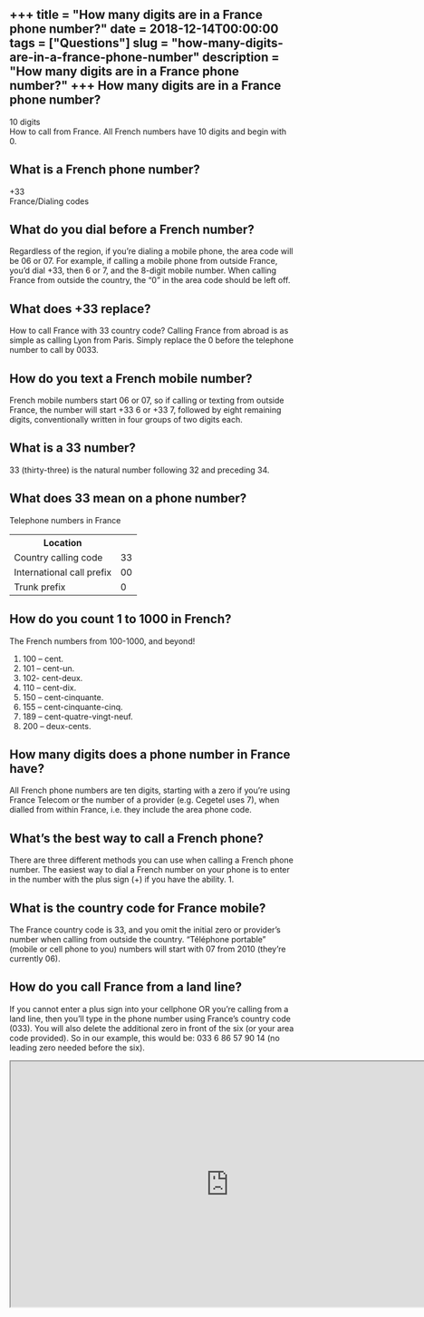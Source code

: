 +++
title = "How many digits are in a France phone number?"
date = 2018-12-14T00:00:00
tags = ["Questions"]
slug = "how-many-digits-are-in-a-france-phone-number"
description = "How many digits are in a France phone number?"
+++
How many digits are in a France phone number?
---------------------------------------------

10 digits  
How to call from France. All French numbers have 10 digits and begin with 0.

What is a French phone number?
------------------------------

+33  
France/Dialing codes

What do you dial before a French number?
----------------------------------------

Regardless of the region, if you’re dialing a mobile phone, the area code will be 06 or 07. For example, if calling a mobile phone from outside France, you’d dial +33, then 6 or 7, and the 8-digit mobile number. When calling France from outside the country, the “0” in the area code should be left off.

What does +33 replace?
----------------------

How to call France with 33 country code? Calling France from abroad is as simple as calling Lyon from Paris. Simply replace the 0 before the telephone number to call by 0033.

How do you text a French mobile number?
---------------------------------------

French mobile numbers start 06 or 07, so if calling or texting from outside France, the number will start +33 6 or +33 7, followed by eight remaining digits, conventionally written in four groups of two digits each.

What is a 33 number?
--------------------

33 (thirty-three) is the natural number following 32 and preceding 34.

What does 33 mean on a phone number?
------------------------------------

Telephone numbers in France

<table><tr><th>Location</th></tr><tr><td>Country calling code</td><td>33</td></tr><tr><td>International call prefix</td><td>00</td></tr><tr><td>Trunk prefix</td><td>0</td></tr></table>

How do you count 1 to 1000 in French?
-------------------------------------

The French numbers from 100-1000, and beyond!

1. 100 – cent.
2. 101 – cent-un.
3. 102- cent-deux.
4. 110 – cent-dix.
5. 150 – cent-cinquante.
6. 155 – cent-cinquante-cinq.
7. 189 – cent-quatre-vingt-neuf.
8. 200 – deux-cents.

How many digits does a phone number in France have?
---------------------------------------------------

All French phone numbers are ten digits, starting with a zero if you’re using France Telecom or the number of a provider (e.g. Cegetel uses 7), when dialled from within France, i.e. they include the area phone code.

What’s the best way to call a French phone?
-------------------------------------------

There are three different methods you can use when calling a French phone number. The easiest way to dial a French number on your phone is to enter in the number with the plus sign (+) if you have the ability. 1.

What is the country code for France mobile?
-------------------------------------------

The France country code is 33, and you omit the initial zero or provider’s number when calling from outside the country. “Téléphone portable” (mobile or cell phone to you) numbers will start with 07 from 2010 (they’re currently 06).

How do you call France from a land line?
----------------------------------------

If you cannot enter a plus sign into your cellphone OR you’re calling from a land line, then you’ll type in the phone number using France’s country code (033). You will also delete the additional zero in front of the six (or your area code provided). So in our example, this would be: 033 6 86 57 90 14 (no leading zero needed before the six).

<iframe allow="accelerometer; autoplay; clipboard-write; encrypted-media; gyroscope; picture-in-picture" allowfullscreen="" class="__youtube_prefs__  epyt-is-override  no-lazyload" data-no-lazy="1" data-origheight="433" data-origwidth="770" data-skipgform_ajax_framebjll="" height="433" id="_ytid_58266" loading="lazy" src="https://www.youtube.com/embed/uefD1-z3eEE?enablejsapi=1&autoplay=0&cc_load_policy=0&cc_lang_pref=&iv_load_policy=1&loop=0&modestbranding=0&rel=1&fs=1&playsinline=0&autohide=2&theme=dark&color=red&controls=1&" title="YouTube player" width="770"></iframe>